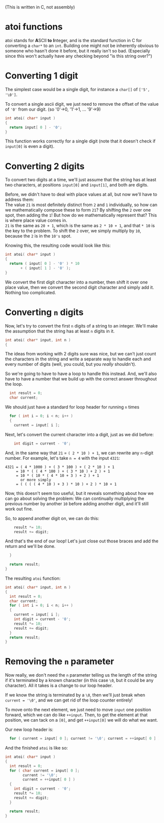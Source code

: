 (This is written in C, not assembly)

atoi functions
===

atoi stands for **A**SCII **to** **I**nteger, and is the standard function in C
for converting a `char*` to an `int`. Building one might not be inherently
obvious to someone who hasn't done it before, but it really isn't so bad.
(Especially since this won't actually have any checking beyond "is this string
over?")

Converting 1 digit
====

The simplest case would be a single digit, for instance a `char[]` of
`['5', '\0']`.

To convert a single ascii digit, we just need to remove the offset of the value
of `'0'` from our digit. (so '0'->0, '1'->1, ... '9'->9)
```c
int atoi( char* input )
{
  return input[ 0 ] - '0';
}
```
This function works correctly for a single digit (note that it doesn't check if
`input[0]` is even a digit).

Converting 2 digits
====

To convert two digits at a time, we'll just assume that the string has at least
two characters, at positions `input[0]` and `input[1]`, and both are digits.

Before, we didn't have to deal with place values at all, but now we'll have to
address them:  
The value `21` is most definitely distinct from `2` and `1` individually, so
how can we mathematically compose these to form `21`? By shifting the `2` over
one spot, then adding the `1`! But how do we mathematically represent that? This
is where place value comes in.  
`21` is the same as `20 + 1`, which is the same as `2 * 10 + 1`, and that `* 10`
is the key to the problem. To shift the `2` over, we simply multiply by `10`,
because the `2` is in the `10's` spot.


Knowing this, the resulting code would look like this:
```c
int atoi( char* input )
{
  return ( input[ 0 ] - '0' ) * 10
       + ( input[ 1 ] - '0' );
}
```
We convert the first digit character into a number, then shift it over one place
value, then we convert the second digit character and simply add it. Nothing too
complicated.


Converting `n` digits
====

Now, let's try to convert the first `n` digits of a string to an integer. We'll
make the assumption that the string has at least `n` digits in it.

```c
int atoi( char* input, int n )
{
```

The ideas from working with 2 digits sure was nice, but we can't just count the
characters in the string and write a separate way to handle each and every number
of digits (well, you could, but you *really* shouldn't).

So we're going to have to have a loop to handle this instead. And, we'll also 
have to have a number that we build up with the correct answer throughout the loop.
```c
  int result = 0;
  char current;
```

We should just have a standard for loop header for running `n` times
```c
  for ( int i = 0; i < n; i++ )
  {
    current = input[ i ];
```

Next, let's convert the current character into a digit, just as we did before:
```c
    int digit = current - '0';
```

And, in the same way that `21` = `( 2 * 10 ) + 1`, we can rewrite any `n`-digit
number. For example, let's take `n = 4` with the input `4321`:  
```
4321 = ( 4 * 1000 ) + ( 3 * 100 ) + ( 2 * 10 ) + 1
     = 10 * ( ( 4 * 100 ) + ( 3 * 10 ) + 2 ) + 1
     = 10 * ( 10 * ( 4 * 10 + 3 ) + 2 ) + 1
       or more simply
     = ( ( ( ( 4 * 10 ) + 3 ) * 10 ) + 2 ) * 10 + 1
```
Now, this doesn't seem too useful, but it reveals something about how we can go
about solving the problem: We can continually multiplying the previous number by
another `10` before adding another digit, and it'll still work out fine.

So, to append another digit on, we can do this:
```c
    result *= 10;
    result += digit;
```

And that's the end of our loop! Let's just close out those braces and add the
return and we'll be done.
```c
  }
  
  return result;
}
```

The resulting `atoi` function:
```c
int atoi( char* input, int n )
{
  int result = 0;
  char current;
  for ( int i = 0; i < n; i++ )
  {
    current = input[ i ];
    int digit = current - '0';
    result *= 10;
    result += digit;
  }
  return result;
}
```

Removing the `n` parameter
====

Now really, we don't need the `n` parameter telling us the length of the
string if it's terminated by a known character (in this case `\0`, but it could
be any character). All it takes is a change to our loop header.

If we know the string is terminated by a `\0`, then we'll just break when
`current = '\0'`, and we can get rid of the loop counter entirely!

To move onto the next element, we just need to move `input` one position forward,
which we can do like `++input`. Then, to get the element at that position, we can
tack on a `[0]`, and get `++input[0]` we will do what we want.

Our new loop header is:
```c
  for ( current = input[ 0 ]; current != '\0'; current = ++input[ 0 ] )
```

And the finished `atoi` is like so:
```c
int atoi( char* input )
{
  int result = 0;
  for ( char current = input[ 0 ];
        current != '\0';
        current = ++input[ 0 ] )
  {
    int digit = current - '0';
    result *= 10;
    result += digit;
  }

  return result;
}
```

